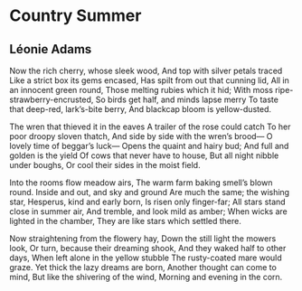 # Country Summer
## Léonie Adams
Now the rich cherry, whose sleek wood,
And top with silver petals traced
Like a strict box its gems encased,
Has spilt from out that cunning lid,
All in an innocent green round,
Those melting rubies which it hid;
With moss ripe-strawberry-encrusted,
So birds get half, and minds lapse merry
To taste that deep-red, lark’s-bite berry,
And blackcap bloom is yellow-dusted.

The wren that thieved it in the eaves
A trailer of the rose could catch
To her poor droopy sloven thatch,
And side by side with the wren’s brood—
O lovely time of beggar’s luck—
Opens the quaint and hairy bud;
And full and golden is the yield
Of cows that never have to house,
But all night nibble under boughs,
Or cool their sides in the moist field.

Into the rooms flow meadow airs,
The warm farm baking smell’s blown round.
Inside and out, and sky and ground
Are much the same; the wishing star,
Hesperus, kind and early born,
Is risen only finger-far;
All stars stand close in summer air,
And tremble, and look mild as amber;
When wicks are lighted in the chamber,
They are like stars which settled there.

Now straightening from the flowery hay,
Down the still light the mowers look,
Or turn, because their dreaming shook,
And they waked half to other days,
When left alone in the yellow stubble
The rusty-coated mare would graze.
Yet thick the lazy dreams are born,
Another thought can come to mind,
But like the shivering of the wind,
Morning and evening in the corn.
